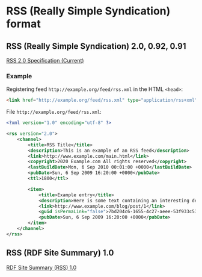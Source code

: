 # RSS (Really Simple Syndication) format

## RSS (Really Simple Syndication) 2.0, 0.92, 0.91

[RSS 2.0 Specification (Current)](https://www.rssboard.org/rss-specification)

### Example

Registering feed `http://example.org/feed/rss.xml` in the HTML `<head>`:

```html
<link href="http://example.org/feed/rss.xml" type="application/rss+xml" rel="alternate" title="Sitewide RSS feed" />
```

File `http://example.org/feed/rss.xml`:

```xml
<?xml version="1.0" encoding="utf-8" ?>

<rss version="2.0">
    <channel>
        <title>RSS Title</title>
        <description>This is an example of an RSS feed</description>
        <link>http://www.example.com/main.html</link>
        <copyright>2020 Example.com All rights reserved</copyright>
        <lastBuildDate>Mon, 6 Sep 2010 00:01:00 +0000</lastBuildDate>
        <pubDate>Sun, 6 Sep 2009 16:20:00 +0000</pubDate>
        <ttl>1800</ttl>

        <item>
            <title>Example entry</title>
            <description>Here is some text containing an interesting description.</description>
            <link>http://www.example.com/blog/post/1</link>
            <guid isPermaLink="false">7bd204c6-1655-4c27-aeee-53f933c5395f</guid>
            <pubDate>Sun, 6 Sep 2009 16:20:00 +0000</pubDate>
        </item>
    </channel>
</rss>
```

## RSS (RDF Site Summary) 1.0

[RDF Site Summary (RSS) 1.0](https://validator.w3.org/feed/docs/rss1.html)
